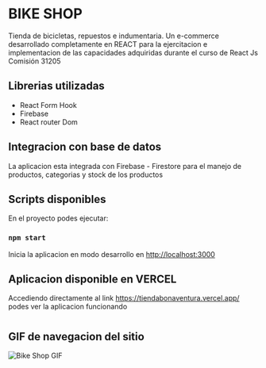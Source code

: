 
# BIKE SHOP

Tienda de bicicletas, repuestos e indumentaria. Un e-commerce desarrollado completamente en REACT para la ejercitacion e implementacion de las capacidades adquiridas durante el curso de React Js Comisión 31205


## Librerias utilizadas

*  React Form Hook 
* Firebase
* React router Dom

## Integracion con base de datos

La aplicacion esta integrada con Firebase - Firestore para el manejo de productos, categorias y stock de los productos


## Scripts disponibles


En el proyecto podes ejecutar:

### `npm start`

Inicia la aplicacion en modo desarrollo en [http://localhost:3000](http://localhost:3000) 


## Aplicacion disponible en VERCEL

Accediendo directamente al link https://tiendabonaventura.vercel.app/ podes ver la aplicacion funcionando

#
## GIF de navegacion del sitio

![Bike Shop GIF](https://raw.githubusercontent.com/javierbonaventura/tiendabonaventura/master/public/BikeShopGif.gif)

